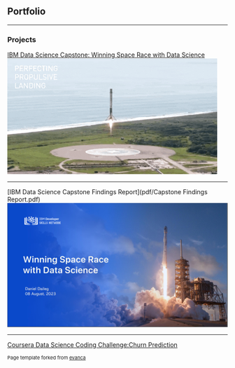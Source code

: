 ## Portfolio

---

### Projects 

[IBM Data Science Capstone: Winning Space Race with Data Science](https://ddaileg.github.io/IBM-Data-Science-Capstone-Project/)
<img src="images/Rocket Landing.gif"/>

---
[IBM Data Science Capstone Findings Report](pdf/Capstone Findings Report.pdf)
<img src="images/image.png"/>

---
[Coursera Data Science Coding Challenge:Churn Prediction](https://sharedopcmjzlp.labs.coursera.org/notebooks/ChurnPrediction.ipynb)











<p style="font-size:11px">Page template forked from <a href="https://github.com/evanca/quick-portfolio">evanca</a></p>
<!-- Remove above link if you don't want to attibute -->
